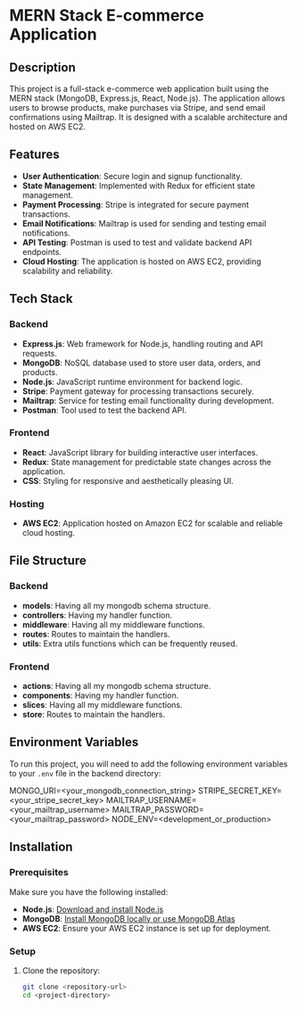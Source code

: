 # MERN Stack E-commerce Application

## Description
This project is a full-stack e-commerce web application built using the MERN stack (MongoDB, Express.js, React, Node.js). The application allows users to browse products, make purchases via Stripe, and send email confirmations using Mailtrap. It is designed with a scalable architecture and hosted on AWS EC2.

## Features
- **User Authentication**: Secure login and signup functionality.
- **State Management**: Implemented with Redux for efficient state management.
- **Payment Processing**: Stripe is integrated for secure payment transactions.
- **Email Notifications**: Mailtrap is used for sending and testing email notifications.
- **API Testing**: Postman is used to test and validate backend API endpoints.
- **Cloud Hosting**: The application is hosted on AWS EC2, providing scalability and reliability.

## Tech Stack

### Backend
- **Express.js**: Web framework for Node.js, handling routing and API requests.
- **MongoDB**: NoSQL database used to store user data, orders, and products.
- **Node.js**: JavaScript runtime environment for backend logic.
- **Stripe**: Payment gateway for processing transactions securely.
- **Mailtrap**: Service for testing email functionality during development.
- **Postman**: Tool used to test the backend API.

### Frontend
- **React**: JavaScript library for building interactive user interfaces.
- **Redux**: State management for predictable state changes across the application.
- **CSS**: Styling for responsive and aesthetically pleasing UI.

### Hosting
- **AWS EC2**: Application hosted on Amazon EC2 for scalable and reliable cloud hosting.

## File Structure

### Backend
- **models**: Having all my mongodb schema structure.
- **controllers**: Having my handler function.
- **middleware**: Having all my middleware functions.
- **routes**: Routes to maintain the handlers.
- **utils**: Extra utils functions which can be frequently reused.


### Frontend
- **actions**: Having all my mongodb schema structure.
- **components**: Having my handler function.
- **slices**: Having all my middleware functions.
- **store**: Routes to maintain the handlers.

## Environment Variables
To run this project, you will need to add the following environment variables to your `.env` file in the backend directory:

MONGO_URI=<your_mongodb_connection_string> STRIPE_SECRET_KEY=<your_stripe_secret_key> MAILTRAP_USERNAME=<your_mailtrap_username> MAILTRAP_PASSWORD=<your_mailtrap_password> NODE_ENV=<development_or_production>


## Installation

### Prerequisites
Make sure you have the following installed:
- **Node.js**: [Download and install Node.js](https://nodejs.org/en/download/)
- **MongoDB**: [Install MongoDB locally or use MongoDB Atlas](https://www.mongodb.com/cloud/atlas)
- **AWS EC2**: Ensure your AWS EC2 instance is set up for deployment.

### Setup

1. Clone the repository:
   ```bash
   git clone <repository-url>
   cd <project-directory>

